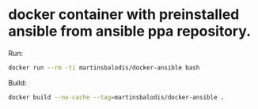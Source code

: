 # docker container with preinstalled ansible from ansible ppa repository.

Run:
```sh
docker run --rm -ti martinsbalodis/docker-ansible bash
```

Build:
```sh
docker build --no-cache --tag=martinsbalodis/docker-ansible .
```